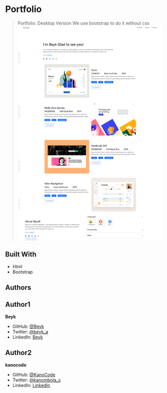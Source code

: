 # Portfolio
>Portfolio: Desktop Version
We use bootstrap to do it without css
![Screenshot](assets/images/screenshoot.PNG)
## Built With
- Html
- Bootstrap
## Authors
## Author1
**Beyk**
- GitHub: [@Beyk](https://github.com/beyk)
- Twitter: [@beyk_a](https://twitter.com/beyk_a)
- LinkedIn: [Beyk](https://www.linkedin.com/in/asghar-beykmohammadi-1b16b291/)
## Author2
 **kanocode**
- GitHub: [@KanoCode](https://github.com/KanoCode)
- Twitter: [@kanombola_s](https://https://mobile.twitter.com/kanombola_s)
- LinkedIn: [LinkedIn](https://www.linkedin.com/mwlite/in/kanombola-kanombola-a38b061a4)
